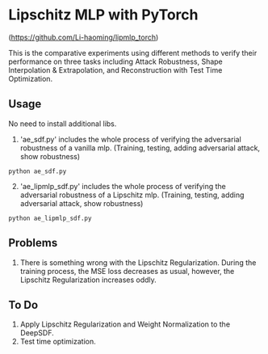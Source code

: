 # Lipschitz MLP with PyTorch
(https://github.com/Li-haoming/lipmlp_torch)

This is the comparative experiments using different methods to verify their performance on three tasks including Attack Robustness, Shape Interpolation & Extrapolation, and Reconstruction with Test Time Optimization.

## Usage
No need to install additional libs.
1. 'ae_sdf.py' includes the whole process of verifying the adversarial robustness of a vanilla mlp. (Training, testing, adding adversarial attack, show robustness)
```
python ae_sdf.py
```
2. 'ae_lipmlp_sdf.py' includes the whole process of verifying the adversarial robustness of a Lipschitz mlp. (Training, testing, adding adversarial attack, show robustness)
```
python ae_lipmlp_sdf.py
```
## Problems
1. There is something wrong with the Lipschitz Regularization. During the training process, the MSE loss decreases as usual, however, the Lipschitz Regularization increases oddly.
## To Do
1. Apply Lipschitz Regularization and Weight Normalization to the DeepSDF.
2. Test time optimization.
